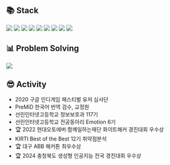 ## 📚 Stack
![](https://img.shields.io/badge/C++-%2300599C.svg?style=flat-square&logo=c%2B%2B&logoColor=white)
![](https://img.shields.io/badge/Python-3670A0?style=flat-square&logo=python&logoColor=ffdd54)
![](https://img.shields.io/badge/TypeScript-%23007ACC.svg?style=flat-square&logo=typescript&logoColor=white)
![](https://img.shields.io/badge/Next-black?style=flat-square&logo=next.js&logoColor=white)
![](https://img.shields.io/badge/TensorFlow-%23FF6F00.svg?style=flat-square&logo=TensorFlow&logoColor=white)
![](https://img.shields.io/badge/OpenCV-%23white.svg?style=flat-square&logo=opencv&logoColor=white)
![](https://img.shields.io/badge/Adobe%20After%20Effects-9999FF.svg?style=flat-square&logo=Adobe%20After%20Effects&logoColor=white)
![](https://img.shields.io/badge/Adobe%20Illustrator-%23FF9A00.svg?style=flat-square&logo=adobe%20illustrator&logoColor=white)
![](https://img.shields.io/badge/Figma-%23F24E1E.svg?style=flat-square&logo=figma&logoColor=white)

## 📊 Problem Solving
<a href="https://solved.ac/pauljjang410" target="_blank"><img src="https://github-readme-solvedac.hyp3rflow.vercel.app/api/?handle=pauljjang410"></a>

## 😎 Activity
- 2020 구글 인디게임 페스티벌 유저 심사단
- PreMiD 한국어 번역 검수, 교정원
- 선린인터넷고등학교 정보보호과 117기
- 선린인터넷고등학교 전공동아리 Emotion 6기
- 🏆 2022 현대오토에버·함께일하는재단 화이트해커 경진대회 우수상
- KIRTI Best of the Best 12기 취약점분석
- 🏆 대구 ABB 해커톤 최우수상
- 🏆 2024 충청북도 생성형 인공지능 전국 경진대회 우수상
